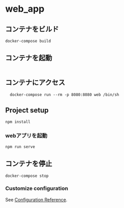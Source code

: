 # web_app


## コンテナをビルド

```
docker-compose build
```

## コンテナを起動

```docker-compose up -d
```
## コンテナにアクセス
```
  docker-compose run --rm -p 8080:8080 web /bin/sh
```



## Project setup
```
npm install
```

### webアプリを起動
```
npm run serve
```


## コンテナを停止
```
docker-compose stop
```

### Customize configuration
See [Configuration Reference](https://cli.vuejs.org/config/).

